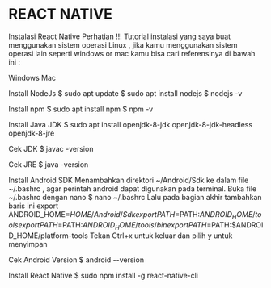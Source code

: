 # REACT NATIVE
Instalasi React Native
Perhatian !!! Tutorial instalasi yang saya buat menggunakan sistem operasi Linux , jika kamu menggunakan sistem operasi lain seperti windows or mac kamu bisa cari referensinya di bawah ini :

Windows
Mac


Install NodeJs
$ sudo apt update
$ sudo apt install nodejs
$ nodejs -v

Install npm
$ sudo apt install npm
$ npm -v


Install Java JDK
$ sudo apt install openjdk-8-jdk openjdk-8-jdk-headless openjdk-8-jre

Cek JDK
$ javac -version

Cek JRE
$ java -version

Install Android SDK
Menambahkan direktori ~/Android/Sdk ke dalam file ~/.bashrc , agar perintah android dapat digunakan pada terminal.
Buka file ~/.bashrc dengan nano
$ nano ~/.bashrc
Lalu pada bagian akhir tambahkan baris ini
export ANDROID_HOME=$HOME/Android/Sdk
export PATH=$PATH:$ANDROID_HOME/tools
export PATH=$PATH:$ANDROID_HOME/tools/bin
export PATH=$PATH:$ANDROID_HOME/platform-tools
Tekan Ctrl+x untuk keluar dan pilih y untuk menyimpan

Cek Android Version
$ android --version


Install React Native
$ sudo npm install -g react-native-cli
